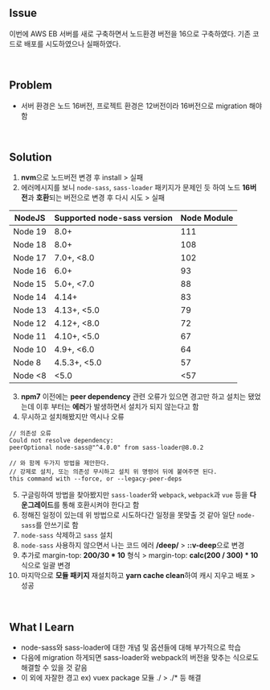 ## Issue
이번에 AWS EB 서버를 새로 구축하면서 노드환경 버전을 16으로 구축하였다. 기존 코드로 배포를 시도하였으나 실패하였다.

<br>

## Problem
+ 서버 환경은 노드 16버전, 프로젝트 환경은 12버전이라 16버전으로 migration 해야 함

<br>

## Solution
1. **nvm**으로 노드버전 변경 후 install > 실패
2. 에러메시지를 보니 `node-sass`, `sass-loader` 패키지가 문제인 듯 하여 노드 **16버전**과 **호환**되는 버전으로 변경 후 다시 시도 > 실패

NodeJS  | Supported node-sass version | Node Module
--------|-----------------------------|------------
Node 19 | 8.0+                        | 111
Node 18 | 8.0+                        | 108
Node 17 | 7.0+, <8.0                  | 102
Node 16 | 6.0+                        | 93
Node 15 | 5.0+, <7.0                  | 88
Node 14 | 4.14+                       | 83
Node 13 | 4.13+, <5.0                 | 79
Node 12 | 4.12+, <8.0                 | 72
Node 11 | 4.10+, <5.0                 | 67
Node 10 | 4.9+, <6.0                  | 64
Node 8  | 4.5.3+, <5.0                | 57
Node <8 | <5.0                        | <57

3. **npm7** 이전에는 **peer dependency** 관련 오류가 있으면 경고만 하고 설치는 됐었는데 이후 부터는 **에러**가 발생하면서 설치가 되지 않는다고 함
4. 무시하고 설치해봤지만 역시나 오류

```
// 의존성 오류 
Could not resolve dependency:
peerOptional node-sass@"^4.0.0" from sass-loader@8.0.2

// 와 함께 두가지 방법을 제안한다.
// 강제로 설치, 또는 의존성 무시하고 설치 위 명령어 뒤에 붙여주면 된다.
this command with --force, or --legacy-peer-deps
```
5. 구글링하여 방법을 찾아봤지만 `sass-loader`와 `webpack`, `webpack`과 `vue` 등을 **다운그레이드**를 통해 호환시켜야 한다고 함
6. 정해진 일정이 있는데 위 방법으로 시도하다간 일정을 못맞출 것 같아 일단 `node-sass`를 안쓰기로 함
7. `node-sass` 삭제하고 `sass` 설치
8. `node-sass` 사용하지 않으면서 나는 코드 에러 **/deep/** > **::v-deep**으로 변경
9. 추가로 margin-top: **200/30 * 10** 형식 > margin-top: **calc(200 / 300) * 10** 식으로 일괄 변경
10. 마지막으로 **모듈 패키지** 재설치하고 **yarn cache clean**하여 캐시 지우고 배포 > 성공

<br>

## What I Learn
+ node-sass와 sass-loader에 대한 개념 및 옵션들에 대해 부가적으로 학습
+ 다음에 migration 하게되면 sass-loader와 webpack의 버전을 맞추는 식으로도 해결할 수 있을 것 같음
+ 이 외에 자잘한 경고 ex) vuex package 모듈 ./ > ./* 등 해결
